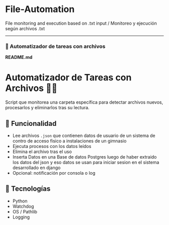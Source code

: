 # File-Automation
File monitoring and execution based on .txt input / Monitoreo y ejecución según archivos .txt

---

### 📁 Automatizador de tareas con archivos

**README.md**

# Automatizador de Tareas con Archivos 📂🔁

Script que monitorea una carpeta específica para detectar archivos nuevos, procesarlos y eliminarlos tras su lectura.

## 🧠 Funcionalidad
- Lee archivos `.json` que contienen datos de usuario de un sistema de contro de acceso fisico a instalaciones de un gimnasio
- Ejecuta procesos con los datos leídos
- Elimina el archivo tras el uso
- Inserta Datos en una Base de datos Postgres luego de haber extraido los datos del json y eso datos se usan para iniciar sesion en el sistema desarrollado en django
- Opcional: notificación por consola o log

## 🔧 Tecnologías
- Python
- Watchdog
- OS / Pathlib
- Logging
